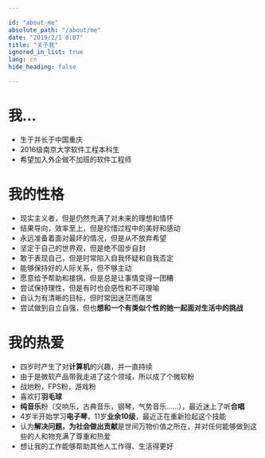 ```yaml
---

id: "about-me"
absolute_path: "/about/me"
date: "2019/2/1 0:07"
title: "关于我"
ignored_in_list: true
lang: cn
hide_heading: false

---
```


# 我...

- 生于并长于中国重庆
- 2016级南京大学软件工程本科生
- 希望加入外企做不加班的软件工程师

# 我的性格

- 现实主义者，但是仍然充满了对未来的理想和情怀
- 结果导向，效率至上，但是珍惜过程中的美好和感动
- 永远准备着面对最坏的情况，但是从不放弃希望
- 坚定于自己的世界观，但是绝不固步自封
- 敢于表现自己，但是时常陷入自我怀疑和自我否定
- 能够保持好的人际关系，但不够主动
- 愿意给予帮助和接锅，但是总是让事情变得一团糟
- 尝试保持理性，但是有时也会感性和不可理喻
- 自认为有清晰的目标，但时常因迷茫而痛苦
- 尝试做到自立自强，但也**想和一个有类似个性的她一起面对生活中的挑战**

# 我的热爱

- 四岁时产生了对**计算机**的兴趣，并一直持续
- 由于是微软产品带我走进了这个领域，所以成了个微软粉
- 战地粉，FPS粉，游戏粉
- 喜欢打**羽毛球**
- **纯音乐**粉（交响乐，古典音乐，钢琴，气势音乐……），最近迷上了听**合唱**
- 4岁半开始学习**电子琴**，11岁**业余10级**，最近正在重新捡起这个技能
- 认为**解决问题，为社会做出贡献**是世间万物价值之所在，并对任何能够做到这些的人和物充满了尊重和热爱
- 想让我的工作能够帮助其他人工作得、生活得更好
